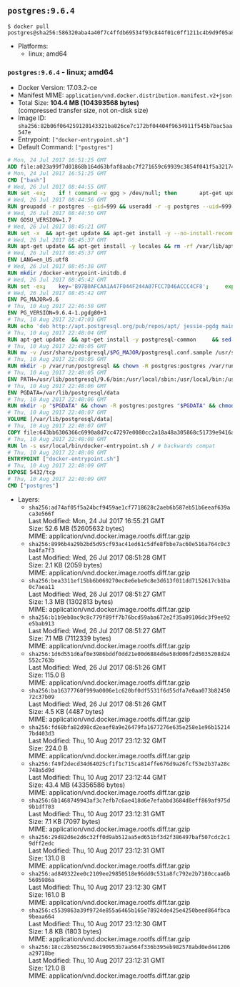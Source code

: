## `postgres:9.6.4`

```console
$ docker pull postgres@sha256:586320aba4a40f7c4ffdb69534f93c844f01c0ff1211c4b9d9f05a8bddca186f
```

-	Platforms:
	-	linux; amd64

### `postgres:9.6.4` - linux; amd64

-	Docker Version: 17.03.2-ce
-	Manifest MIME: `application/vnd.docker.distribution.manifest.v2+json`
-	Total Size: **104.4 MB (104393568 bytes)**  
	(compressed transfer size, not on-disk size)
-	Image ID: `sha256:82b06f064259120143321ba826ce7c172bf04404f9634911f545b7bac5aa547e`
-	Entrypoint: `["docker-entrypoint.sh"]`
-	Default Command: `["postgres"]`

```dockerfile
# Mon, 24 Jul 2017 16:51:25 GMT
ADD file:a023a99f7d01868b164d63bfaf8aabc7f271659c69939c3854f041f5a3217428 in / 
# Mon, 24 Jul 2017 16:51:25 GMT
CMD ["bash"]
# Wed, 26 Jul 2017 08:44:55 GMT
RUN set -ex; 	if ! command -v gpg > /dev/null; then 		apt-get update; 		apt-get install -y --no-install-recommends 			gnupg2 			dirmngr 		; 		rm -rf /var/lib/apt/lists/*; 	fi
# Wed, 26 Jul 2017 08:44:56 GMT
RUN groupadd -r postgres --gid=999 && useradd -r -g postgres --uid=999 postgres
# Wed, 26 Jul 2017 08:44:56 GMT
ENV GOSU_VERSION=1.7
# Wed, 26 Jul 2017 08:45:21 GMT
RUN set -x 	&& apt-get update && apt-get install -y --no-install-recommends ca-certificates wget && rm -rf /var/lib/apt/lists/* 	&& wget -O /usr/local/bin/gosu "https://github.com/tianon/gosu/releases/download/$GOSU_VERSION/gosu-$(dpkg --print-architecture)" 	&& wget -O /usr/local/bin/gosu.asc "https://github.com/tianon/gosu/releases/download/$GOSU_VERSION/gosu-$(dpkg --print-architecture).asc" 	&& export GNUPGHOME="$(mktemp -d)" 	&& gpg --keyserver ha.pool.sks-keyservers.net --recv-keys B42F6819007F00F88E364FD4036A9C25BF357DD4 	&& gpg --batch --verify /usr/local/bin/gosu.asc /usr/local/bin/gosu 	&& rm -rf "$GNUPGHOME" /usr/local/bin/gosu.asc 	&& chmod +x /usr/local/bin/gosu 	&& gosu nobody true 	&& apt-get purge -y --auto-remove ca-certificates wget
# Wed, 26 Jul 2017 08:45:37 GMT
RUN apt-get update && apt-get install -y locales && rm -rf /var/lib/apt/lists/* 	&& localedef -i en_US -c -f UTF-8 -A /usr/share/locale/locale.alias en_US.UTF-8
# Wed, 26 Jul 2017 08:45:37 GMT
ENV LANG=en_US.utf8
# Wed, 26 Jul 2017 08:45:38 GMT
RUN mkdir /docker-entrypoint-initdb.d
# Wed, 26 Jul 2017 08:45:42 GMT
RUN set -ex; 	key='B97B0AFCAA1A47F044F244A07FCC7D46ACCC4CF8'; 	export GNUPGHOME="$(mktemp -d)"; 	gpg --keyserver ha.pool.sks-keyservers.net --recv-keys "$key"; 	gpg --export "$key" > /etc/apt/trusted.gpg.d/postgres.gpg; 	rm -rf "$GNUPGHOME"; 	apt-key list
# Wed, 26 Jul 2017 08:45:42 GMT
ENV PG_MAJOR=9.6
# Thu, 10 Aug 2017 22:46:58 GMT
ENV PG_VERSION=9.6.4-1.pgdg80+1
# Thu, 10 Aug 2017 22:47:03 GMT
RUN echo 'deb http://apt.postgresql.org/pub/repos/apt/ jessie-pgdg main' $PG_MAJOR > /etc/apt/sources.list.d/pgdg.list
# Thu, 10 Aug 2017 22:48:04 GMT
RUN apt-get update 	&& apt-get install -y postgresql-common 	&& sed -ri 's/#(create_main_cluster) .*$/\1 = false/' /etc/postgresql-common/createcluster.conf 	&& apt-get install -y 		postgresql-$PG_MAJOR=$PG_VERSION 		postgresql-contrib-$PG_MAJOR=$PG_VERSION 	&& rm -rf /var/lib/apt/lists/*
# Thu, 10 Aug 2017 22:48:05 GMT
RUN mv -v /usr/share/postgresql/$PG_MAJOR/postgresql.conf.sample /usr/share/postgresql/ 	&& ln -sv ../postgresql.conf.sample /usr/share/postgresql/$PG_MAJOR/ 	&& sed -ri "s!^#?(listen_addresses)\s*=\s*\S+.*!\1 = '*'!" /usr/share/postgresql/postgresql.conf.sample
# Thu, 10 Aug 2017 22:48:05 GMT
RUN mkdir -p /var/run/postgresql && chown -R postgres:postgres /var/run/postgresql && chmod 2777 /var/run/postgresql
# Thu, 10 Aug 2017 22:48:05 GMT
ENV PATH=/usr/lib/postgresql/9.6/bin:/usr/local/sbin:/usr/local/bin:/usr/sbin:/usr/bin:/sbin:/bin
# Thu, 10 Aug 2017 22:48:06 GMT
ENV PGDATA=/var/lib/postgresql/data
# Thu, 10 Aug 2017 22:48:06 GMT
RUN mkdir -p "$PGDATA" && chown -R postgres:postgres "$PGDATA" && chmod 777 "$PGDATA" # this 777 will be replaced by 700 at runtime (allows semi-arbitrary "--user" values)
# Thu, 10 Aug 2017 22:48:07 GMT
VOLUME [/var/lib/postgresql/data]
# Thu, 10 Aug 2017 22:48:07 GMT
COPY file:643bb6306366c6990a8d7cc47297e0080cc2a18a48a305868c51739e9416a044 in /usr/local/bin/ 
# Thu, 10 Aug 2017 22:48:08 GMT
RUN ln -s usr/local/bin/docker-entrypoint.sh / # backwards compat
# Thu, 10 Aug 2017 22:48:08 GMT
ENTRYPOINT ["docker-entrypoint.sh"]
# Thu, 10 Aug 2017 22:48:09 GMT
EXPOSE 5432/tcp
# Thu, 10 Aug 2017 22:48:09 GMT
CMD ["postgres"]
```

-	Layers:
	-	`sha256:ad74af05f5a24bcf9459ae1cf7718628c2aeb6b587eb51b6eeaf639aca3e566f`  
		Last Modified: Mon, 24 Jul 2017 16:55:21 GMT  
		Size: 52.6 MB (52605632 bytes)  
		MIME: application/vnd.docker.image.rootfs.diff.tar.gzip
	-	`sha256:8996b4a29b2bd5d95cf93ac41ed61c5dfe8fbbe7ac60e516a764c0c3ba4fa7f3`  
		Last Modified: Wed, 26 Jul 2017 08:51:28 GMT  
		Size: 2.1 KB (2059 bytes)  
		MIME: application/vnd.docker.image.rootfs.diff.tar.gzip
	-	`sha256:bea3311ef15bb6b069270ec8e6ebe9c8e3d613f011dd7152617cb1ba0c7aea11`  
		Last Modified: Wed, 26 Jul 2017 08:51:27 GMT  
		Size: 1.3 MB (1302813 bytes)  
		MIME: application/vnd.docker.image.rootfs.diff.tar.gzip
	-	`sha256:b1b9eb0ac9c8c779f89ff7b76bcd59aba672e2f35a09106dc3f9ee92e5bab913`  
		Last Modified: Wed, 26 Jul 2017 08:51:27 GMT  
		Size: 7.1 MB (7112339 bytes)  
		MIME: application/vnd.docker.image.rootfs.diff.tar.gzip
	-	`sha256:1d6d551d6af0e3986bddf0dd21e00d6884d6e58d006f2d5035208d24552c763b`  
		Last Modified: Wed, 26 Jul 2017 08:51:26 GMT  
		Size: 115.0 B  
		MIME: application/vnd.docker.image.rootfs.diff.tar.gzip
	-	`sha256:ba16377760f999a0006e1c620bf0df5531f6d55dfa7e0aa073b8245072c37b09`  
		Last Modified: Wed, 26 Jul 2017 08:51:26 GMT  
		Size: 4.5 KB (4487 bytes)  
		MIME: application/vnd.docker.image.rootfs.diff.tar.gzip
	-	`sha256:fd68bfa82d98cd2eaef8a9e26479fa1677276e635e258e1e96b152147bd403d3`  
		Last Modified: Thu, 10 Aug 2017 23:12:32 GMT  
		Size: 224.0 B  
		MIME: application/vnd.docker.image.rootfs.diff.tar.gzip
	-	`sha256:f49f2decd34d64025cf1f1c715ca814ffe676d9a26fcf53e2b37a28c748a5d9d`  
		Last Modified: Thu, 10 Aug 2017 23:12:44 GMT  
		Size: 43.4 MB (43356586 bytes)  
		MIME: application/vnd.docker.image.rootfs.diff.tar.gzip
	-	`sha256:6b1468749943af3c7efb7c6ae418d6e7efabbd3684d8eff869af975d9b1df703`  
		Last Modified: Thu, 10 Aug 2017 23:12:31 GMT  
		Size: 7.1 KB (7097 bytes)  
		MIME: application/vnd.docker.image.rootfs.diff.tar.gzip
	-	`sha256:29d82d6e2d6c32ff0d9ab512aa5ed651bf3d2f386497baf507cdc2c19dff2edc`  
		Last Modified: Thu, 10 Aug 2017 23:12:31 GMT  
		Size: 131.0 B  
		MIME: application/vnd.docker.image.rootfs.diff.tar.gzip
	-	`sha256:ad849322ee0c2109ee29850518e96dd0c531a8fc792e2b7180ccaa6b5605986a`  
		Last Modified: Thu, 10 Aug 2017 23:12:30 GMT  
		Size: 161.0 B  
		MIME: application/vnd.docker.image.rootfs.diff.tar.gzip
	-	`sha256:c5539863a39f9724e855a6465b165e78924de425e4250beed864fbca9beaa664`  
		Last Modified: Thu, 10 Aug 2017 23:12:30 GMT  
		Size: 1.8 KB (1803 bytes)  
		MIME: application/vnd.docker.image.rootfs.diff.tar.gzip
	-	`sha256:18cc2b50256c28e190953b7aa564f336b395eb982578abd0ed441206a29718be`  
		Last Modified: Thu, 10 Aug 2017 23:12:31 GMT  
		Size: 121.0 B  
		MIME: application/vnd.docker.image.rootfs.diff.tar.gzip

